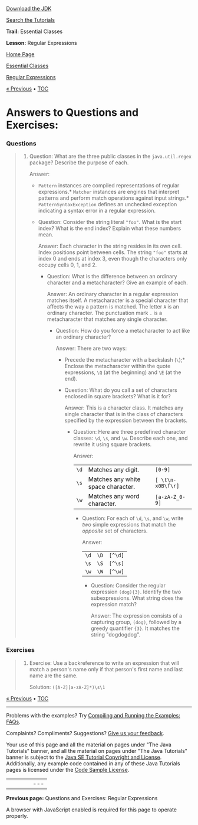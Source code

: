 [Download
the JDK](http://java.sun.com/javase/6/download.jsp)
  
[Search the
Tutorials](../../../search.html)

**Trail:** Essential Classes
  
**Lesson:** Regular Expressions

[Home Page](../../../index.html)
>
[Essential Classes](../../index.html)
>
[Regular Expressions](../index.html)

[« Previous](../QandE/questions.html) • [TOC](../../TOC.html)

# Answers to Questions and Exercises:

### Questions

> 1. Question:
>    What are the three public classes in the `java.util.regex`
>    package? Describe the purpose of each.
>
>    Answer:
>    * `Pattern` instances are compiled representations
>      of regular expressions.* `Matcher` instances are engines that interpret
>        patterns and perform match operations against input strings.* `PatternSyntaxException` defines an unchecked
>          exception indicating a syntax error in a regular expression.
>
>    - Question:
>      Consider the string literal `"foo"`. What is the
>      start index? What is the end index? Explain what these numbers
>      mean.
>
>      Answer:
>      Each character in the string resides in its own cell. Index
>      positions point between cells. The string `"foo"`
>      starts at index 0 and ends at index 3, even though the characters
>      only occupy cells 0, 1, and 2.
>
>      - Question:
>        What is the difference between an ordinary character and a
>        metacharacter? Give an example of each.
>
>        Answer:
>        An ordinary character in a regular expression matches itself. A
>        metacharacter is a special character that affects the way a
>        pattern is matched. The letter `A` is an ordinary
>        character. The punctuation mark `.` is a metacharacter
>        that matches any single character.
>
>        - Question:
>          How do you force a metacharacter to act like an ordinary
>          character?
>
>          Answer:
>          There are two ways:
>          * Precede the metacharacter with a backslash
>            (`\`);* Enclose the metacharacter within the quote expressions,
>              `\Q` (at the beginning) and `\E` (at
>              the end).
>
>          - Question:
>            What do you call a set of characters enclosed in square
>            brackets? What is it for?
>
>            Answer:
>            This is a character class. It matches any single character that
>            is in the class of characters specified by the expression between
>            the brackets.
>
>            - Question:
>              Here are three predefined character classes: `\d`,
>              `\s`, and `\w`. Describe each one, and
>              rewrite it using square brackets.
>
>              Answer:
>
>              |  |  |  |
>              | --- | --- | --- |
>              | `\d` | Matches any digit. | `[0-9]` |
>              | `\s` | Matches any white space character. | `[ \t\n-x0B\f\r]` |
>              | `\w` | Matches any word character. | `[a-zA-Z_0-9]` |
>
>              - Question:
>                For each of `\d`, `\s`, and
>                `\w`, write *two* simple expressions that match
>                the *opposite* set of characters.
>
>                Answer:
>
>                |  |  |  |
>                | --- | --- | --- |
>                | `\d` | `\D` | `[^\d]` |
>                | `\s` | `\S` | `[^\s]` |
>                | `\w` | `\W` | `[^\w]` |
>
>                - Question:
>                  Consider the regular expression `(dog){3}`. Identify
>                  the two subexpressions. What string does the expression match?
>
>                  Answer:
>                  The expression consists of a capturing group, `(dog)`,
>                  followed by a greedy quantifier `{3}`. It matches the
>                  string "dogdogdog".

### Exercises

> 1. Exercise:
>    Use a backreference to write an expression that will match a
>    person's name only if that person's first name and last name are the same.
>
>    Solution:
>    `([A-Z][a-zA-Z]*)\s\1`

[« Previous](../QandE/questions.html)
•
[TOC](../../TOC.html)


---

Problems with the examples? Try [Compiling and Running
the Examples: FAQs](../../../information/run-examples.html).
  
Complaints? Compliments? Suggestions? [Give
us your feedback](http://download.oracle.com/javase/feedback.html).

Your use of this page and all the material on pages under "The Java Tutorials" banner,
and all the material on pages under "The Java Tutorials" banner is subject to the [Java SE Tutorial Copyright
and License](../../../information/license.html).
Additionally, any example code contained in any of these Java
Tutorials pages is licensed under the
[Code
Sample License](http://developers.sun.com/license/berkeley_license.html).

|  |  |  |  |  |
| --- | --- | --- | --- | --- |
| |  |  | | --- | --- | | duke image | Oracle logo | | [About Oracle](http://www.oracle.com/us/corporate/index.html) | [Oracle Technology Network](http://www.oracle.com/technology/index.html) | [Terms of Service](https://www.samplecode.oracle.com/servlets/CompulsoryClickThrough?type=TermsOfService) | Copyright © 1995, 2011 Oracle and/or its affiliates. All rights reserved. |

**Previous page:** Questions and Exercises: Regular Expressions




A browser with JavaScript enabled is required for this page to operate properly.